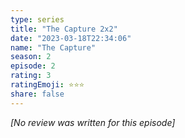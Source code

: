 ```yaml
---
type: series
title: "The Capture 2x2"
date: "2023-03-18T22:34:06"
name: "The Capture"
season: 2
episode: 2
rating: 3
ratingEmoji: ⭐️⭐️⭐️
share: false
---
```


*[No review was written for this episode]*

